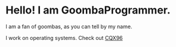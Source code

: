 # Hello! I am GoombaProgrammer.

I am a fan of goombas, as you can tell by my name.

I work on operating systems. Check out [CQX96](https://www.cqx96.org/)
